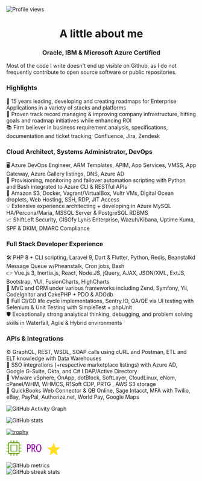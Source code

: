 <!--
<img style="height: 500px;width: 1057px" src="https://www.linkpicture.com/q/Black-Blue-Geometric-Tips-Business-Facebook-Cover.png" type="image">
-->

![Profile views](https://gpvc.arturio.dev/BornSupercharged)

<h1 align="center">A little about me</h1>
<!-- <h2 align="center">Your Friendly Neighborhood Web Developer 😊 </h2> -->
<h3 align="center">Oracle, IBM & Microsoft Azure Certified</h3>

Most of the code I write doesn't end up visible on Github, as I do not frequently contribute to open source software or public repositories.

### Highlights
:exploding_head: 15 years leading, developing and creating roadmaps for Enterprise Applications in a variety of stacks and platforms <br>
:money_with_wings: Proven track record managing & improving company infrastructure, hitting goals and roadmap initiatives while enhancing ROI <br>
:books: Firm believer in business requirement analysis, specifications, documentation and ticket tracking; Confluence, Jira, Zendesk <br>

### Cloud Architect, Systems Administrator, DevOps
:desktop_computer: 	Azure DevOps Engineer, ARM Templates, APIM, App Services, VMSS, App Gateway, Azure Gallery listings, DNS, Azure AD <br>
:minidisc: Provisioning, monitoring and failover automation scripting with Python and Bash integrated to Azure CLI & RESTful APIs <br>
:floppy_disk: Amazon S3, Docker, Vagrant/VirtualBox, Vultr VMs, Digital Ocean droplets, Web Hosting, SSH, RDP, JIT Access <br>
:bulb: Extensive experience architecting + developing in Azure MySQL HA/Percona/Maria, MSSQL Server & PostgreSQL RDBMS <br>
:chart_with_upwards_trend: ShiftLeft Security, CISOfy Lynis Enterprise, Wazuh/Kibana, Uptime Kuma, SPF & DKIM, DMARC Compliance <br>

### Full Stack Developer Experience
:hammer_and_wrench: PHP 8 + CLI scripting, Laravel 9, Dart & Flutter, Python, Redis, Beanstalkd Message Queue w/Pheanstalk, Cron jobs, Bash <br>
👉 Vue.js 3, Inertia.js, React, Node.JS, jQuery, AJAX, JSON/XML, ExtJS, Bootstrap, YUI, FusionCharts, HighCharts <br>
:microscope: MVC and ORM under various frameworks including Zend, Symfony, Yii, CodeIgnitor and CakePHP + PDO & ADOdb <br>
:toolbox: Full CI/CD life cycle implementations, Sentry.IO, QA/QE via UI testing with Selenium & Unit Testing with SimpleTest + phpUnit <br>
:shield: Exceptionally strong analytical thinking, debugging, and problem solving skills in Waterfall, Agile & Hybrid environments <br>

### APIs & Integrations
:gear: GraphQL, REST, WSDL, SOAP calls using cURL and Postman, ETL and ELT knowledge with Data Warehouses<br>
:closed_lock_with_key: SSO integrations (+respective marketplace listings) with Azure AD, Google G-Suite, Okta, and C# LDAP/Active Directory<br>
:round_pushpin: VMware vSphere, OnApp, dotBlock, SoftLayer, CloudLinux, eNom, cPanel/WHM, WHMCS, R1Soft CDP, PRTG , AWS S3 storage<br>
:shopping_cart: QuickBooks Web Connector & QB Online, Sage Intacct, MFA with Twilio, eBay, PayPal, Authorize.net, World Pay, Google Maps<br>

![GitHub Activity Graph](https://activity-graph.herokuapp.com/graph?username=BornSupercharged)<br>

![GitHub stats](https://github-readme-stats.vercel.app/api?username=BornSupercharged&show_icons=true)<br>

[![trophy](https://github-profile-trophy.vercel.app/?username=BornSupercharged)](https://github.com/ryo-ma/github-profile-trophy)<br>

<a href='https://docs.github.com/en/developers'><img src='https://raw.githubusercontent.com/acervenky/animated-github-badges/master/assets/devbadge.gif' width='40' height='40'></a> <a href='https://github.com/pricing'><img src='https://raw.githubusercontent.com/acervenky/animated-github-badges/master/assets/pro.gif' width='40' height='40'></a> <a href='https://stars.github.com/'><img src='https://raw.githubusercontent.com/acervenky/animated-github-badges/master/assets/starbadge.gif' width='35' height='35'></a> 

![GitHub metrics](https://metrics.lecoq.io/BornSupercharged) <br>
![GitHub streak stats](https://github-readme-streak-stats.herokuapp.com/?user=BornSupercharged)
